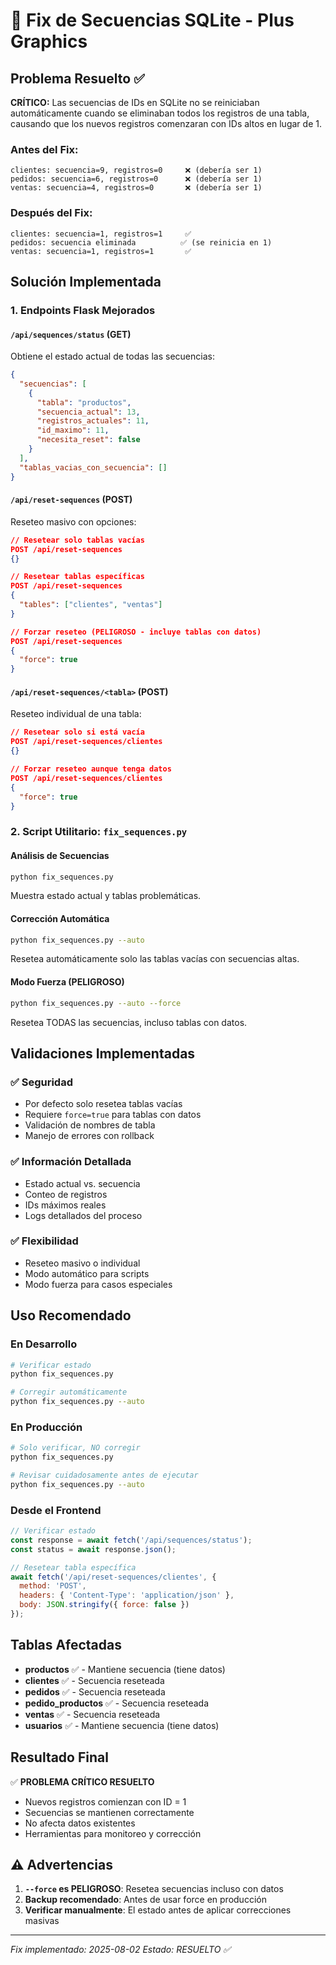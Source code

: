 # 🔧 Fix de Secuencias SQLite - Plus Graphics

## Problema Resuelto ✅

**CRÍTICO:** Las secuencias de IDs en SQLite no se reiniciaban automáticamente cuando se eliminaban todos los registros de una tabla, causando que los nuevos registros comenzaran con IDs altos en lugar de 1.

### Antes del Fix:
```
clientes: secuencia=9, registros=0     ❌ (debería ser 1)
pedidos: secuencia=6, registros=0      ❌ (debería ser 1) 
ventas: secuencia=4, registros=0       ❌ (debería ser 1)
```

### Después del Fix:
```
clientes: secuencia=1, registros=1     ✅
pedidos: secuencia eliminada          ✅ (se reinicia en 1)
ventas: secuencia=1, registros=1       ✅
```

## Solución Implementada

### 1. Endpoints Flask Mejorados

#### `/api/sequences/status` (GET)
Obtiene el estado actual de todas las secuencias:
```json
{
  "secuencias": [
    {
      "tabla": "productos",
      "secuencia_actual": 13,
      "registros_actuales": 11,
      "id_maximo": 11,
      "necesita_reset": false
    }
  ],
  "tablas_vacias_con_secuencia": []
}
```

#### `/api/reset-sequences` (POST)
Reseteo masivo con opciones:
```json
// Resetear solo tablas vacías
POST /api/reset-sequences
{}

// Resetear tablas específicas
POST /api/reset-sequences
{
  "tables": ["clientes", "ventas"]
}

// Forzar reseteo (PELIGROSO - incluye tablas con datos)
POST /api/reset-sequences
{
  "force": true
}
```

#### `/api/reset-sequences/<tabla>` (POST)
Reseteo individual de una tabla:
```json
// Resetear solo si está vacía
POST /api/reset-sequences/clientes
{}

// Forzar reseteo aunque tenga datos
POST /api/reset-sequences/clientes
{
  "force": true
}
```

### 2. Script Utilitario: `fix_sequences.py`

#### Análisis de Secuencias
```bash
python fix_sequences.py
```
Muestra estado actual y tablas problemáticas.

#### Corrección Automática
```bash
python fix_sequences.py --auto
```
Resetea automáticamente solo las tablas vacías con secuencias altas.

#### Modo Fuerza (PELIGROSO)
```bash
python fix_sequences.py --auto --force
```
Resetea TODAS las secuencias, incluso tablas con datos.

## Validaciones Implementadas

### ✅ Seguridad
- Por defecto solo resetea tablas vacías
- Requiere `force=true` para tablas con datos
- Validación de nombres de tabla
- Manejo de errores con rollback

### ✅ Información Detallada
- Estado actual vs. secuencia
- Conteo de registros
- IDs máximos reales
- Logs detallados del proceso

### ✅ Flexibilidad
- Reseteo masivo o individual
- Modo automático para scripts
- Modo fuerza para casos especiales

## Uso Recomendado

### En Desarrollo
```bash
# Verificar estado
python fix_sequences.py

# Corregir automáticamente
python fix_sequences.py --auto
```

### En Producción
```bash
# Solo verificar, NO corregir
python fix_sequences.py

# Revisar cuidadosamente antes de ejecutar
python fix_sequences.py --auto
```

### Desde el Frontend
```javascript
// Verificar estado
const response = await fetch('/api/sequences/status');
const status = await response.json();

// Resetear tabla específica
await fetch('/api/reset-sequences/clientes', {
  method: 'POST',
  headers: { 'Content-Type': 'application/json' },
  body: JSON.stringify({ force: false })
});
```

## Tablas Afectadas

- **productos** ✅ - Mantiene secuencia (tiene datos)
- **clientes** ✅ - Secuencia reseteada
- **pedidos** ✅ - Secuencia reseteada  
- **pedido_productos** ✅ - Secuencia reseteada
- **ventas** ✅ - Secuencia reseteada
- **usuarios** ✅ - Mantiene secuencia (tiene datos)

## Resultado Final

✅ **PROBLEMA CRÍTICO RESUELTO**
- Nuevos registros comienzan con ID = 1
- Secuencias se mantienen correctamente
- No afecta datos existentes
- Herramientas para monitoreo y corrección

## ⚠️ Advertencias

1. **`--force` es PELIGROSO**: Resetea secuencias incluso con datos
2. **Backup recomendado**: Antes de usar force en producción
3. **Verificar manualmente**: El estado antes de aplicar correcciones masivas

---
*Fix implementado: 2025-08-02*
*Estado: RESUELTO ✅*